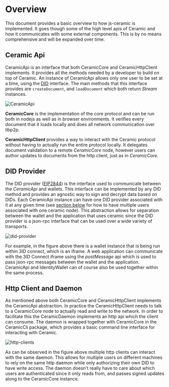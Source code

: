 # Overview

This document provides a basic overview to how js-ceramic is implemented. It goes though some of the high level apis of Ceramic and how it communicates with some external components. This is by no means comprehensive and will be expanded over time.

## Ceramic Api

CeramicApi is an interface that both CeramicCore and CeramicHttpClient implements. It provides all the methods needed by a developer to build on top of Ceramic. An instance of CeramicApi allows only one user to be set at a time, using the [DID](https://github.com/ceramicnetwork/js-did) interface. The main methods that this interface provides are `createDocument`, and `loadDocument` which both return *Stream* instances.

![CeramicApi](media://ceramic-api.png)

**CeramicCore** is the implementation of the core protocol and can be run both in nodejs as well as in browser environments. It verifies every document that it loads locally and does all network communication over libp2p.

**CeramicHttpClient** provides a way to interact with the Ceramic protocol without having to actually run the entire protocol locally. It delegates document validation to a remote *CeramicCore* node, however users can author updates to documents from the http client, just as in *CeramicCore*.

## DID Provider

The DID provider ([EIP2844](https://eips.ethereum.org/EIPS/eip-2844)) is the interface used to communicate between the *CeramicApi* and wallets. This interface can be implemented by any DID method and provides an agnostic way to sign and decrypt data based on DIDs. Each CeramicApi instance can have one DID provider associated with it at any given time (see [section below](#http-client-and-daemon) for how to have multiple users associated with one ceramic node). This abstraction allows for separation between the wallet and the application that uses ceramic since the DID provider is a json-rpc interface that can be used over a wide variety of transports.

![did-provider](media://wallets.png)

For example, in the figure above there is a wallet instance that is being run within 3ID connect, which is an iframe. A web application can communicate with the 3ID Connect iframe using the *postMessage* api which is used to pass json-rpc messages between the wallet and the application. CeramicApi and IdentityWallet can of course also be used together within the same process.

## Http Client and Daemon

As mentioned above both CeramicCore and CeramicHttpClient implements the CeramicApi abstraction. In practice the CeramicHttpClient needs to talk to a CeramicCore node to actually read and write to the network. In order to facilitate this the CeramicDaemon implements an http api which the client can consume. The daemon is wrapped together with CeramicCore in the CeramicCli package, which provides a basic command line interface for interacting with Ceramic.

![http-clients](media://http-clients.png)

As can be observed in the figure above multiple http clients can interact with the same daemon. This allows for multiple users on different machines to rely on the same http daemon while only authorizing their own DID to have write access. The daemon doesn't really have to care about which users are authenticated since it only reads from, and passes signed updates along to the CeramicCore instance.

